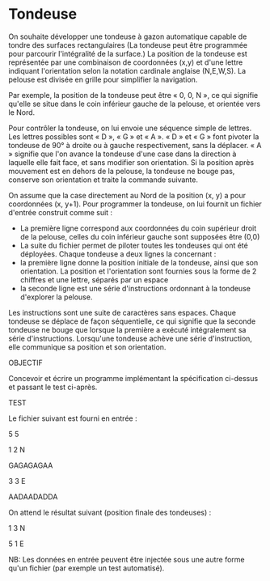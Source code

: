 # Tondeuse
On souhaite développer une tondeuse à gazon automatique capable de tondre des
surfaces rectangulaires (La tondeuse peut être programmée pour parcourir l'intégralité de la surface.)
La position de la tondeuse est représentée par une combinaison de coordonnées (x,y) et d'une
lettre indiquant l'orientation selon la notation cardinale anglaise (N,E,W,S). La pelouse est divisée
en grille pour simplifier la navigation.

Par exemple, la position de la tondeuse peut être « 0, 0, N », ce qui signifie qu'elle se situe dans
le coin inférieur gauche de la pelouse, et orientée vers le Nord.

Pour contrôler la tondeuse, on lui envoie une séquence simple de lettres. Les lettres possibles
sont « D », « G » et « A ». « D » et « G » font pivoter la tondeuse de 90° à droite ou à gauche
respectivement, sans la déplacer. « A » signifie que l'on avance la tondeuse d'une case dans la
direction à laquelle elle fait face, et sans modifier son orientation.
Si la position après mouvement est en dehors de la pelouse, la tondeuse ne bouge pas, conserve
son orientation et traite la commande suivante.

On assume que la case directement au Nord de la position (x, y) a pour coordonnées (x, y+1).
Pour programmer la tondeuse, on lui fournit un fichier d'entrée construit comme suit :
* La première ligne correspond aux coordonnées du coin supérieur droit de la pelouse, celles du
coin inférieur gauche sont supposées être (0,0)
* La suite du fichier permet de piloter toutes les tondeuses qui ont été déployées. Chaque
tondeuse a deux lignes la concernant :
* la première ligne donne la position initiale de la tondeuse, ainsi que son orientation. La
position et l'orientation sont fournies sous la forme de 2 chiffres et une lettre, séparés par
un espace
* la seconde ligne est une série d'instructions ordonnant à la tondeuse d'explorer la
pelouse. 

Les instructions sont une suite de caractères sans espaces.
Chaque tondeuse se déplace de façon séquentielle, ce qui signifie que la seconde tondeuse ne
bouge que lorsque la première a exécuté intégralement sa série d'instructions.
Lorsqu'une tondeuse achève une série d'instruction, elle communique sa position et son
orientation.

OBJECTIF

Concevoir et écrire un programme implémentant la spécification ci-dessus et passant le test
ci-après.

TEST

Le fichier suivant est fourni en entrée :

5 5

1 2 N

GAGAGAGAA

3 3 E

AADAADADDA

On attend le résultat suivant (position finale des tondeuses) :

1 3 N

5 1 E

NB: Les données en entrée peuvent être injectée sous une autre forme qu'un fichier (par exemple un test automatisé).
